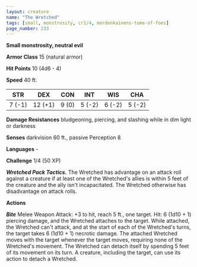 ```yaml
---
layout: creature
name: "The Wretched"
tags: [small, monstrosity, cr1/4, mordenkainens-tome-of-foes]
page_number: 233
---
```


**Small monstrosity, neutral evil**

**Armor Class** 15 (natural armor)

**Hit Points** 10  (4d6 - 4)

**Speed** 40 ft.

|   STR   |   DEX   |   CON   |   INT   |   WIS   |   CHA   |
|:-------:|:-------:|:-------:|:-------:|:-------:|:-------:|
| 7 (-1) | 12 (+1) | 9 (0) | 5 (-2) | 6 (-2) | 5 (-2) |

**Damage Resistances** bludgeoning, piercing, and slashing while in dim light or darkness

**Senses** darkvision 60 ft., passive Perception 8

**Languages** -

**Challenge** 1/4 (50 XP)

***Wretched Pack Tactics.*** The Wretched has advantage on an attack roll against a creature if at least one of the Wretched's allies is within 5 feet of the creature and the ally isn't incapacitated. The Wretched otherwise has disadvantage on attack rolls.

**Actions**

***Bite*** Melee Weapon Attack: +3 to hit, reach 5 ft., one target. Hit: 6 (1d10 + 1) piercing damage, and the Wretched attaches to the target. While attached, the Wretched can't attack, and at the start of each of the Wretched's turns, the target takes 6 (1d10 + 1) necrotic damage.
The attached Wretched moves with the target whenever the target moves, requiring none of the Wretched's movement. The Wretched can detach itself by spending 5 feet of its movement on its turn. A creature, including the target, can use its action to detach a Wretched.